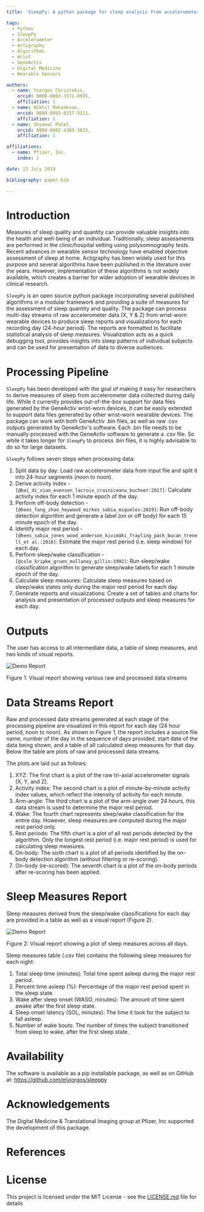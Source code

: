 ```yaml
---
title: 'SleepPy: A python package for sleep analysis from accelerometer data'

tags:
  - Python
  - SleepPy
  - Accelerometer
  - Actigraphy
  - Algorithms
  - Wrist
  - GeneActiv
  - Digital Medicine
  - Wearable Sensors

authors:
  - name: Yiorgos Christakis,
    orcid: 0000-0003-3371-8935,
    affiliation: 1
  - name: Nikhil Mahadevan,
    orcid: 0000-0003-0257-9311,
    affiliation: 1
  - name: Shyamal Patel,
    orcid: 0000-0002-4369-3033,
    affiliation: 1

affiliations:
  - name: Pfizer, Inc.
    index: 1

date: 12 July 2019

bibliography: paper.bib

---
```


# Introduction
Measures of sleep quality and quantity can provide valuable insights into the health and well-being of an individual. Traditionally, sleep assessments are performed in the clinic/hospital setting using polysomnography tests. Recent advances in wearable sensor technology have enabled objective assessment of sleep at home. Actigraphy has been widely used for this purpose and several algorithms have been published in the literature over the years. However, implementation of these algorithms is not widely available, which creates a barrier for wider adoption of wearable devices in clinical research.

``SleepPy`` is an open source python package incorporating several published algorithms in a modular framework and providing a suite of measures for the assessment of sleep quantity and quality. The package can process multi-day streams of raw accelerometer data (X, Y & Z) from wrist-worn wearable devices to produce sleep reports and visualizations for each recording day (24-hour period). The reports are formatted to facilitate statistical analysis of sleep measures. Visualization acts as a quick debugging tool, provides insights into sleep patterns of individual subjects and can be used for presentation of data to diverse audiences.

# Processing Pipeline
``SleepPy`` has been developed with the goal of making it easy for researchers to derive measures of sleep from accelerometer data collected during daily life. While it currently provides out-of-the-box support for data files generated by the GeneActiv wrist-worn devices, it can be easily extended to support data files generated by other wrist-worn wearable devices. The package can work with both GeneActiv .bin files, as well as raw .csv outputs generated by GeneActiv's software. Each .bin file needs to be manually processed with the GeneActiv software to generate a .csv file. So while it takes longer for ``SleepPy`` to process .bin files, it is highly advisable to do so for large datasets.

``SleepPy`` follows seven steps when processing data:
1.	Split data by day: Load raw accelerometer data from input file and split it into 24-hour segments (noon to noon).
2.	Derive activity index -`[@bai_di_xiao_evenson_lacroix_crainiceanu_buchner:2017]`: Calculate activity index for each 1 minute epoch of the day.
3.	Perform off-body detection -`[@hees_fang_zhao_heywood_mirkes_sabia_migueles:2019]`: Run off-body detection algorithm and generate a label (on or off body) for each 15 minute epoch of the day.
4.	Identify major rest period -`[@hees_sabia_jones_wood_anderson_kivimäki_frayling_pack_bucan_trenell_et al.:2018]`: Estimate the major rest period (i.e. sleep window) for each day.
5.	Perform sleep/wake classification -`[@cole_kripke_gruen_mullaney_gillin:1992]`: Run sleep/wake classification algorithm to generate sleep/wake labels for each 1 minute epoch of the day.
6.	Calculate sleep measures: Calculate sleep measures based on sleep/wake states only during the major rest period for each day.
7.	Generate reports and visualizations: Create a set of tables and charts for analysis and presentation of processed outputs and sleep measures for each day.

# Outputs
The user has access to all intermediate data, a table of sleep measures, and two kinds of visual reports.

![Demo Report](https://raw.githubusercontent.com/elyiorgos/sleeppy/master/sleeppy/demo/report_images/Visual_Results_Day_1.png)

Figure 1: Visual report showing various raw and processed data streams

# Data Streams Report
Raw and processed data streams generated at each stage of the processing pipeline are visualized in this report for each day (24 hour period, noon to noon). As shown in Figure 1, the report includes a source file name, number of the day in the sequence of days provided, start date of the data being shown, and a table of all calculated sleep measures for that day. Below the table are plots of raw and processed data streams.

The plots are laid out as follows:
1.	XYZ: The first chart is a plot of the raw tri-axial accelerometer signals (X, Y, and Z).
2.	Activity index: The second chart is a plot of minute-by-minute activity index values, which reflect the intensity of activity for each minute.
3.	Arm-angle: The third chart is a plot of the arm-angle over 24 hours, this data stream is used to determine the major rest period.
4.	Wake: The fourth chart represents sleep/wake classification for the entire day. However, sleep measures are computed during the major rest period only.
5.	Rest periods: The fifth chart is a plot of all rest periods detected by the algorithm. Only the longest rest period (i.e. major rest period) is used for calculating sleep measures.
6.	On-body: The sixth chart is a plot of all periods identified by the on-body detection algorithm (without filtering or re-scoring).
7.	On-body (re-scored): The seventh chart is a plot of the on-body periods after re-scoring has been applied.

# Sleep Measures Report
Sleep measures derived from the sleep/wake classifications for each day are provided in a table as well as a visual report (Figure 2).

![Demo Report](https://raw.githubusercontent.com/elyiorgos/sleeppy/master/sleeppy/demo/report_images/summary_example.png)

Figure 2: Visual report showing a plot of sleep measures across all days.

Sleep measures table (.csv file) contains the following sleep measures for each night:
1.	Total sleep time (minutes): Total time spent asleep during the major rest period.
2.	Percent time asleep (%): Percentage of the major rest period spent in the sleep state.
3.	Wake after sleep onset (WASO, minutes): The amount of time spent awake after the first sleep state.
4.	Sleep onset latency (SOL, minutes): The time it took for the subject to fall asleep.
5.	Number of wake bouts: The number of times the subject transitioned from sleep to wake, after the first sleep state.

# Availability
The software is available as a pip installable package, as well as on GitHub at: <https://github.com/elyiorgos/sleeppy>

# Acknowledgements
The Digital Medicine & Translational Imaging group at Pfizer, Inc supported the development of this package.

# References

# License
This project is licensed under the MIT License - see the [LICENSE.md](LICENSE.md) file for details
